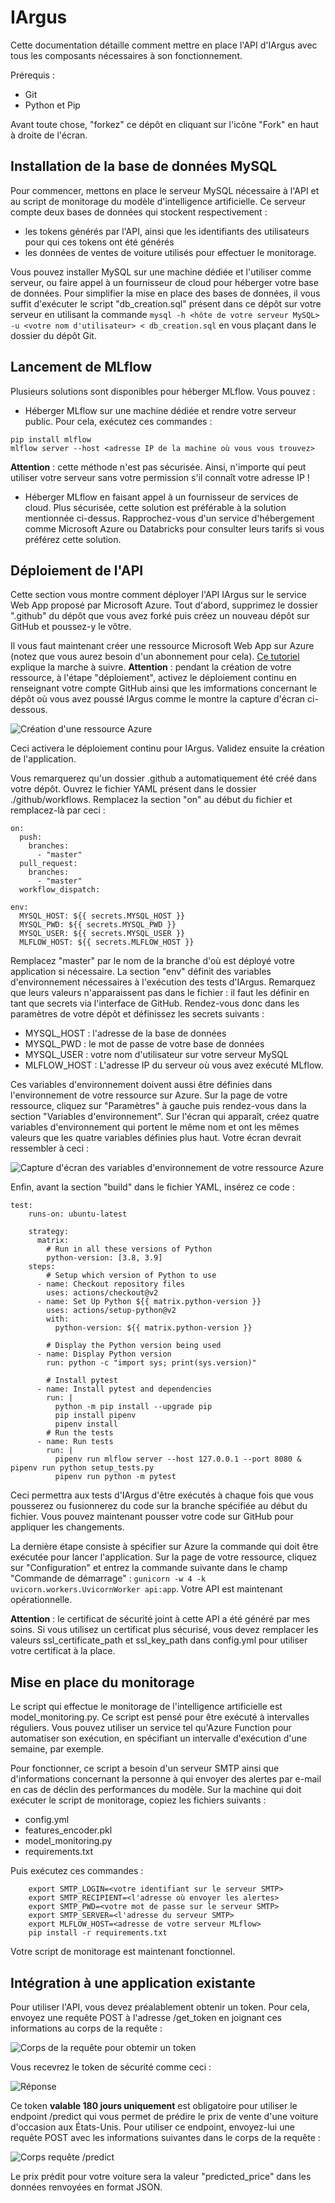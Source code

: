 # IArgus

Cette documentation détaille comment mettre en place l'API d'IArgus avec tous les composants nécessaires à son fonctionnement.

Prérequis :
- Git
- Python et Pip

Avant toute chose, "forkez" ce dépôt en cliquant sur l'icône "Fork" en haut à droite de l'écran.
## Installation de la base de données MySQL

Pour commencer, mettons en place le serveur MySQL nécessaire à l'API et au script de monitorage du modèle d'intelligence artificielle. Ce serveur compte deux bases de données qui stockent respectivement :
- les tokens générés par l'API, ainsi que les identifiants des utilisateurs pour qui ces tokens ont été générés
- les données de ventes de voiture utilisés pour effectuer le monitorage.

Vous pouvez installer MySQL sur une machine dédiée et l'utiliser comme serveur, ou faire appel à un fournisseur de cloud pour héberger votre base de données. Pour simplifier la mise en place des bases de données, il vous suffit d'exécuter le script "db_creation.sql" présent dans ce dépôt sur votre serveur en utilisant la commande ```mysql -h <hôte de votre serveur MySQL> -u <votre nom d'utilisateur> < db_creation.sql``` en vous plaçant dans le dossier du dépôt Git.

## Lancement de MLflow

Plusieurs solutions sont disponibles pour héberger MLflow. Vous pouvez :
- Héberger MLflow sur une machine dédiée et rendre votre serveur public. Pour cela, exécutez ces commandes :
```
pip install mlflow
mlflow server --host <adresse IP de la machine où vous vous trouvez> 
```

**Attention** : cette méthode n'est pas sécurisée. Ainsi, n'importe qui peut utiliser votre serveur sans votre permission s'il connaît votre adresse IP !
- Héberger MLflow en faisant appel à un fournisseur de services de cloud. Plus sécurisée, cette solution est préférable à la solution mentionnée ci-dessus. Rapprochez-vous d'un service d'hébergement comme Microsoft Azure ou Databricks pour consulter leurs tarifs si vous préférez cette solution.

## Déploiement de l'API

Cette section vous montre comment déployer l'API IArgus sur le service Web App proposé par Microsoft Azure. Tout d'abord, supprimez le dossier ".github" du dépôt que vous avez forké puis créez un nouveau dépôt sur GitHub et poussez-y le vôtre.

Il vous faut maintenant créer une ressource Microsoft Web App sur Azure (notez que vous aurez besoin d'un abonnement pour cela). [Ce tutoriel](https://www.scholarhat.com/tutorial/azure/creating-web-app-tutorial-pricing) explique la marche à suivre. **Attention** : pendant la création de votre ressource, à l'étape "déploiement", activez le déploiement continu en renseignant votre compte GitHub ainsi que les imformations concernant le dépôt où vous avez poussé IArgus comme le montre la capture d'écran ci-dessous.

![Création d'une ressource Azure](./img/azure.png)


Ceci activera le déploiement continu pour IArgus. Validez ensuite la création de l'application.



Vous remarquerez qu'un dossier .github a automatiquement été créé dans votre dépôt. Ouvrez le fichier YAML présent dans le dossier ./github/workflows. Remplacez la section "on" au début du fichier et remplacez-là par ceci :
```
on:
  push:
    branches:
      - "master"
  pull_request:
    branches:
      - "master"
  workflow_dispatch:

env: 
  MYSQL_HOST: ${{ secrets.MYSQL_HOST }}
  MYSQL_PWD: ${{ secrets.MYSQL_PWD }}
  MYSQL_USER: ${{ secrets.MYSQL_USER }}
  MLFLOW_HOST: ${{ secrets.MLFLOW_HOST }}
```

Remplacez "master" par le nom de la branche d'où est déployé votre application si nécessaire. La section "env" définit des variables d'environnement nécessaires à l'exécution des tests d'IArgus. Remarquez que leurs valeurs n'apparaissent pas dans le fichier : il faut les définir en tant que secrets via l'interface de GitHub. Rendez-vous donc dans les paramètres de votre dépôt et définissez les secrets suivants :
- MYSQL_HOST : l'adresse de la base de données
- MYSQL_PWD : le mot de passe de votre base de données
- MYSQL_USER : votre nom d'utilisateur sur votre serveur MySQL
- MLFLOW_HOST : L'adresse IP du serveur où vous avez exécuté MLflow.


Ces variables d'environnement doivent aussi être définies dans l'environnement de votre ressource sur Azure. Sur la page de votre ressource, cliquez sur "Paramètres" à gauche puis rendez-vous dans la section "Variables d'environnement". Sur l'écran qui apparaît, créez quatre variables d'environnement qui portent le même nom et ont les mêmes valeurs que les quatre variables définies plus haut. Votre écran devrait ressembler à ceci :

![Capture d'écran des variables d'environnement de votre ressource Azure](./img/azure_2.png)

Enfin, avant la section "build" dans le fichier YAML, insérez ce code :
```
test:
    runs-on: ubuntu-latest

    strategy:
      matrix:
        # Run in all these versions of Python
        python-version: [3.8, 3.9]
    steps:
        # Setup which version of Python to use
      - name: Checkout repository files
        uses: actions/checkout@v2
      - name: Set Up Python ${{ matrix.python-version }}
        uses: actions/setup-python@v2
        with:
          python-version: ${{ matrix.python-version }}

        # Display the Python version being used
      - name: Display Python version
        run: python -c "import sys; print(sys.version)"

        # Install pytest
      - name: Install pytest and dependencies
        run: |
          python -m pip install --upgrade pip
          pip install pipenv
          pipenv install
        # Run the tests
      - name: Run tests
        run: |
          pipenv run mlflow server --host 127.0.0.1 --port 8080 & pipenv run python setup_tests.py
          pipenv run python -m pytest
```

Ceci permettra aux tests d'IArgus d'être exécutés à chaque fois que vous pousserez ou fusionnerez du code sur la branche spécifiée au début du fichier. Vous pouvez maintenant pousser votre code sur GitHub pour appliquer les changements.

La dernière étape consiste à spécifier sur Azure la commande qui doit être exécutée pour lancer l'application. Sur la page de votre ressource, cliquez sur "Configuration" et entrez la commande suivante dans le champ "Commande de démarrage" : ```gunicorn -w 4 -k uvicorn.workers.UvicornWorker api:app```. Votre API est maintenant opérationnelle.

**Attention** : le certificat de sécurité joint à cette API a été généré par mes soins. Si vous utilisez un certificat plus sécurisé, vous devez remplacer les valeurs ssl_certificate_path et ssl_key_path dans config.yml pour utiliser votre certificat à la place.

## Mise en place du monitorage

Le script qui effectue le monitorage de l'intelligence artificielle est model_monitoring.py. Ce script est pensé pour être exécuté à intervalles réguliers. Vous pouvez utiliser un service tel qu'Azure Function pour automatiser son exécution, en spécifiant un intervalle d'exécution d'une semaine, par exemple.

Pour fonctionner, ce script a besoin d'un serveur SMTP ainsi que d'informations concernant la personne à qui envoyer des alertes par e-mail en cas de déclin des performances du modèle. Sur la machine qui doit exécuter le script de monitorage, copiez les fichiers suivants :
- config.yml
- features_encoder.pkl
- model_monitoring.py
- requirements.txt

Puis exécutez ces commandes :
```
    export SMTP_LOGIN=<votre identifiant sur le serveur SMTP>
    export SMTP_RECIPIENT=<l'adresse où envoyer les alertes>
    export SMTP_PWD=<votre mot de passe sur le serveur SMTP>
    export SMTP_SERVER=<l'adresse du serveur SMTP>
    export MLFLOW_HOST=<adresse de votre serveur MLflow>
    pip install -r requirements.txt
```

Votre script de monitorage est maintenant fonctionnel.


## Intégration à une application existante

Pour utiliser l'API, vous devez préalablement obtenir un token. Pour cela, envoyez une requête POST à l'adresse <URL de votre ressource Azure>/get_token en joignant ces informations au corps de la requête :

![Corps de la requête pour obtemir un token](./img/azure_3.png)

Vous recevrez le token de sécurité comme ceci :

![Réponse](./img/azure_4.png)

Ce token **valable 180 jours uniquement** est obligatoire pour utiliser le endpoint /predict qui vous permet de prédire le prix de vente d'une voiture d'occasion aux États-Unis. Pour utiliser ce endpoint, envoyez-lui une requête POST avec les informations suivantes dans le corps de la requête :

![Corps requête /predict](./img/azure_5.png)

Le prix prédit pour votre voiture sera la valeur "predicted_price" dans les données renvoyées en format JSON.


